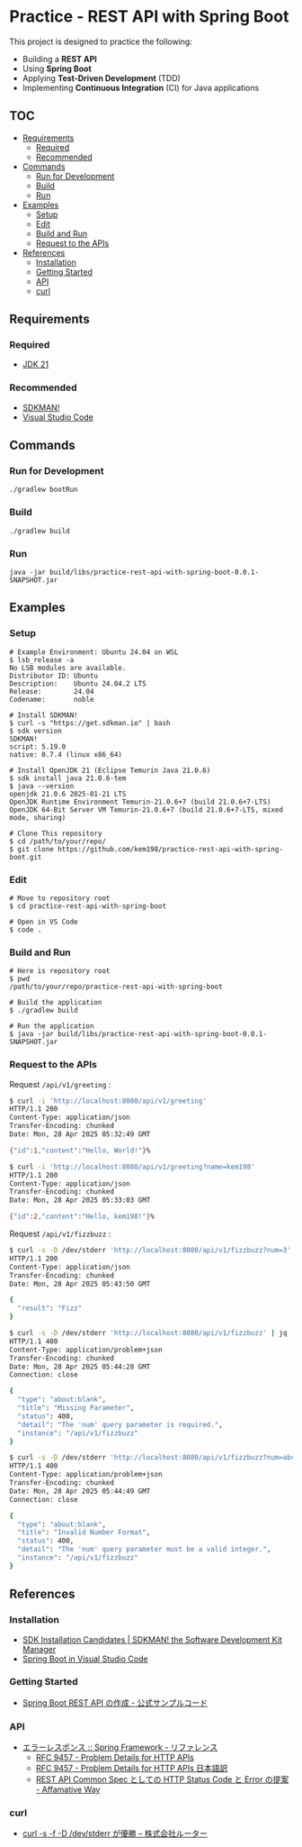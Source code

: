 <!-- omit in toc -->
# Practice - REST API with Spring Boot

This project is designed to practice the following:

- Building a **REST API**
- Using **Spring Boot**
- Applying **Test-Driven Development** (TDD)
- Implementing **Continuous Integration** (CI) for Java applications

<!-- omit in toc -->
## TOC

- [Requirements](#requirements)
    - [Required](#required)
    - [Recommended](#recommended)
- [Commands](#commands)
    - [Run for Development](#run-for-development)
    - [Build](#build)
    - [Run](#run)
- [Examples](#examples)
    - [Setup](#setup)
    - [Edit](#edit)
    - [Build and Run](#build-and-run)
    - [Request to the APIs](#request-to-the-apis)
- [References](#references)
    - [Installation](#installation)
    - [Getting Started](#getting-started)
    - [API](#api)
    - [curl](#curl)

## Requirements

### Required

- [JDK 21](https://openjdk.org/projects/jdk/21/)

### Recommended

- [SDKMAN!](https://sdkman.io/)
- [Visual Studio Code](https://azure.microsoft.com/ja-jp/products/visual-studio-code)

## Commands

### Run for Development

```shell
./gradlew bootRun
```

### Build

```shell
./gradlew build
```

### Run

```shell
java -jar build/libs/practice-rest-api-with-spring-boot-0.0.1-SNAPSHOT.jar
```

## Examples

### Setup

```shell
# Example Environment: Ubuntu 24.04 on WSL
$ lsb_release -a
No LSB modules are available.
Distributor ID: Ubuntu
Description:    Ubuntu 24.04.2 LTS
Release:        24.04
Codename:       noble

# Install SDKMAN!
$ curl -s "https://get.sdkman.io" | bash
$ sdk version
SDKMAN!
script: 5.19.0
native: 0.7.4 (linux x86_64)

# Install OpenJDK 21 (Eclipse Temurin Java 21.0.6)
$ sdk install java 21.0.6-tem
$ java --version
openjdk 21.0.6 2025-01-21 LTS
OpenJDK Runtime Environment Temurin-21.0.6+7 (build 21.0.6+7-LTS)
OpenJDK 64-Bit Server VM Temurin-21.0.6+7 (build 21.0.6+7-LTS, mixed mode, sharing)

# Clone This repository
$ cd /path/to/your/repo/
$ git clone https://github.com/kem198/practice-rest-api-with-spring-boot.git
```

### Edit

```shell
# Move to repository root
$ cd practice-rest-api-with-spring-boot

# Open in VS Code
$ code .
```

### Build and Run

```shell
# Here is repository root
$ pwd
/path/to/your/repo/practice-rest-api-with-spring-boot

# Build the application
$ ./gradlew build

# Run the application
$ java -jar build/libs/practice-rest-api-with-spring-boot-0.0.1-SNAPSHOT.jar
```

### Request to the APIs

Request `/api/v1/greeting` :

```sh
$ curl -i 'http://localhost:8080/api/v1/greeting'
HTTP/1.1 200
Content-Type: application/json
Transfer-Encoding: chunked
Date: Mon, 28 Apr 2025 05:32:49 GMT

{"id":1,"content":"Hello, World!"}%

$ curl -i 'http://localhost:8080/api/v1/greeting?name=kem198'
HTTP/1.1 200
Content-Type: application/json
Transfer-Encoding: chunked
Date: Mon, 28 Apr 2025 05:33:03 GMT

{"id":2,"content":"Hello, kem198!"}%
```

Request `/api/v1/fizzbuzz` :

```sh
$ curl -s -D /dev/stderr 'http://localhost:8080/api/v1/fizzbuzz?num=3' | jq
HTTP/1.1 200
Content-Type: application/json
Transfer-Encoding: chunked
Date: Mon, 28 Apr 2025 05:43:50 GMT

{
  "result": "Fizz"
}

$ curl -s -D /dev/stderr 'http://localhost:8080/api/v1/fizzbuzz' | jq
HTTP/1.1 400
Content-Type: application/problem+json
Transfer-Encoding: chunked
Date: Mon, 28 Apr 2025 05:44:28 GMT
Connection: close

{
  "type": "about:blank",
  "title": "Missing Parameter",
  "status": 400,
  "detail": "The 'num' query parameter is required.",
  "instance": "/api/v1/fizzbuzz"
}

$ curl -s -D /dev/stderr 'http://localhost:8080/api/v1/fizzbuzz?num=abc' | jq
HTTP/1.1 400
Content-Type: application/problem+json
Transfer-Encoding: chunked
Date: Mon, 28 Apr 2025 05:44:49 GMT
Connection: close

{
  "type": "about:blank",
  "title": "Invalid Number Format",
  "status": 400,
  "detail": "The 'num' query parameter must be a valid integer.",
  "instance": "/api/v1/fizzbuzz"
}
```

## References

### Installation

- [SDK Installation Candidates \| SDKMAN! the Software Development Kit Manager](https://sdkman.io/sdks/)
- [Spring Boot in Visual Studio Code](https://code.visualstudio.com/docs/java/java-spring-boot)

### Getting Started

- [Spring Boot REST API の作成 - 公式サンプルコード](https://spring.pleiades.io/guides/gs/rest-service)

### API

- [エラーレスポンス :: Spring Framework - リファレンス](https://spring.pleiades.io/spring-framework/reference/web/webmvc/mvc-ann-rest-exceptions.html)
    - [RFC 9457 - Problem Details for HTTP APIs](https://datatracker.ietf.org/doc/html/rfc9457)
    - [RFC 9457 - Problem Details for HTTP APIs 日本語訳](https://tex2e.github.io/rfc-translater/html/rfc9457.html)
    - [REST API Common Spec としての HTTP Status Code と Error の提案 - Affamative Way](https://cos31.hatenablog.jp/entry/2023/12/14/093435)

### curl

- [curl -s -f -D /dev/stderr が優勝 – 株式会社ルーター](https://rooter.jp/web-crawling/curl-s-f-d-dev-stderr-is-the-winner/)

